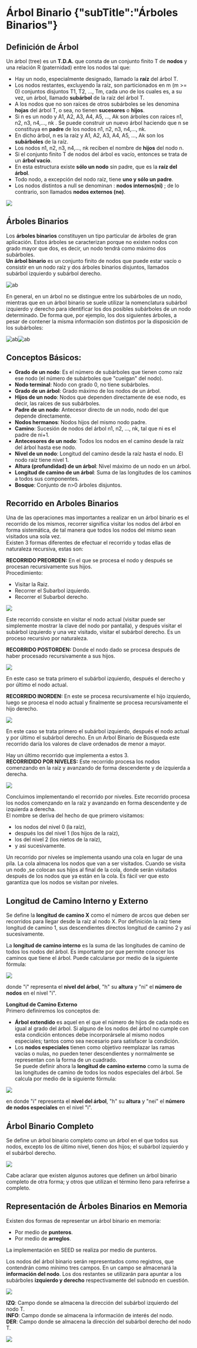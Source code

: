# Árbol Binario {"subTitle":"Árboles Binarios"}

## Definición de Árbol

Un árbol (tree) es un **T.D.A.** que consta de un conjunto finito T de **nodos** y una relación R (paternidad) entre los nodos tal que:  
- Hay un nodo, especialmente designado, llamado la **raíz** del árbol T.  
- Los nodos restantes, excluyendo la raíz, son particionados en m (m >= 0) conjuntos disjuntos T1, T2, ..., Tm, cada uno de los cuales es, a su vez, un árbol, llamado **subárbol** de la raíz del árbol T.  
- A los nodos que no son raíces de otros subárboles se les denomina **hojas** del árbol T, o sea, no tienen **sucesores** o **hijos**.  
- Si n es un nodo y A1, A2, A3, A4, A5, …, Ak son árboles con raíces n1, n2, n3, n4,…, nk . Se puede construir un nuevo árbol haciendo que n se constituya en **padre** de los nodos n1, n2, n3, n4,…, nk.  
- En dicho árbol, n es la raíz y A1, A2, A3, A4, A5, …, Ak son los **subárboles** de la raíz.  
- Los nodos n1, n2, n3, n4,…, nk reciben el nombre de **hijos** del nodo n.  
- Si el conjunto finito T de nodos del árbol es vacío, entonces se trata de un **árbol vacío**.  
- En esta estructura existe **sólo un nodo** sin padre, que es la **raíz del árbol**.  
- Todo nodo, a excepción del nodo raíz, tiene **uno y sólo un padre**.  
- Los nodos distintos a null se denominan : **nodos internos(ni)** ; de lo contrario, son llamados **nodos externos (ne)**.
  
![](/src/assets/images/binary-tree/ab_2.jpg)

## Árboles Binarios

Los **árboles binarios** constituyen un tipo particular de árboles de gran aplicación. Estos árboles se caracterizan porque no existen nodos con grado mayor que dos, es decir, un nodo tendrá como máximo dos subárboles.  
**Un árbol binario** es un conjunto finito de nodos que puede estar vacío o consistir en un nodo raíz y dos árboles binarios disjuntos, llamados subárbol izquierdo y subárbol derecho.  

![ab](/src/assets/images/binary-tree/ab_11.jpg)

En general, en un árbol no se distingue entre los subárboles de un nodo, mientras que en un árbol binario se suele utilizar la nomenclatura subárbol izquierdo y derecho para identificar los dos posibles subárboles de un nodo determinado. De forma que, por ejemplo, los dos siguientes árboles, a pesar de contener la misma información son distintos por la disposición de los subárboles:

![ab](/src/assets/images/binary-tree/ab_3.jpg)![ab](/src/assets/images/binary-tree/ab_12.jpg)

## Conceptos Básicos:

- **Grado de un nodo**: Es el número de subárboles que tienen como raíz ese nodo (el número de subárboles que "cuelgan" del nodo).  
- **Nodo terminal**: Nodo con grado 0, no tiene subárboles.  
- **Grado de un árbol**: Grado máximo de los nodos de un árbol.  
- **Hijos de un nodo**: Nodos que dependen directamente de ese nodo, es decir, las raíces de sus subárboles.  
- **Padre de un nodo**: Antecesor directo de un nodo, nodo del que depende directamente.  
- **Nodos hermanos**: Nodos hijos del mismo nodo padre.  
- **Camino**: Sucesión de nodos del árbol n1, n2, ..., nk, tal que ni es el padre de ni+1.  
- **Antecesores de un nodo**: Todos los nodos en el camino desde la raíz del árbol hasta ese nodo.  
- **Nivel de un nodo**: Longitud del camino desde la raíz hasta el nodo. El nodo raíz tiene nivel 1.  
- **Altura (profundidad) de un árbol**: Nivel máximo de un nodo en un árbol.  
- **Longitud de camino de un árbol**: Suma de las longitudes de los caminos a todos sus componentes.  
- **Bosque**: Conjunto de n>0 árboles disjuntos.  

## Recorrido en Arboles Binarios

Una de las operaciones mas importantes a realizar en un árbol binario es el recorrido de los mismos, recorrer significa visitar los nodos del árbol en forma sistemática, de tal manera que todos los nodos del mismo sean visitados una sola vez.  
Existen 3 formas diferentes de efectuar el recorrido y todas ellas de naturaleza recursiva, estas son:  
  
**RECORRIDO PREORDEN:** En el que se procesa el nodo y después se procesan recursivamente sus hijos.  
Procedimiento:  
- Visitar la Raiz.  
- Recorrer el Subarbol izquierdo.  
- Recorrer el Subarbol derecho.  

![](/src/assets/images/binary-tree/preorden.gif)

Este recorrido consiste en visitar el nodo actual (visitar puede ser simplemente mostrar la clave del nodo por pantalla), y después visitar el subárbol izquierdo y una vez visitado, visitar el subárbol derecho. Es un proceso recursivo por naturaleza.  
  
**RECORRIDO POSTORDEN:** Donde el nodo dado se procesa después de haber procesado recursivamente a sus hijos.  

![](/src/assets/images/binary-tree/postorden.gif)

En este caso se trata primero el subárbol izquierdo, después el derecho y por último el nodo actual.  
  
**RECORRIDO INORDEN:** En este se procesa recursivamente el hijo izquierdo, luego se procesa el nodo actual y finalmente se procesa recursivamente el hijo derecho.  

![](/src/assets/images/binary-tree/inorden.gif)

En este caso se trata primero el subárbol izquierdo, después el nodo actual y por último el subárbol derecho. En un Arbol Binario de Búsqueda este recorrido daría los valores de clave ordenados de menor a mayor.  
  
Hay un último recorrido que implementa a estos 3.  
**RECORRIDIDO POR NIVELES:** Este recorrido procesa los nodos comenzando en la raíz y avanzando de forma descendente y de izquierda a derecha.  

![](/src/assets/images/binary-tree/niveles.gif)

Concluimos implementando el recorrido por niveles. Este recorrido procesa los nodos comenzando en la raíz y avanzando en forma descendente y de izquierda a derecha.  
El nombre se deriva del hecho de que primero visitamos:  
- los nodos del nivel 0 (la raíz),  
- después los del nivel 1 (los hijos de la raíz),  
- los del nivel 2 (los nietos de la raíz),  
- y asi sucesivamente.  
  
Un recorrido por niveles se implementa usando una cola en lugar de una pila. La cola almacena los nodos que van a ser visitados. Cuando se visita un nodo ,se colocan sus hijos al final de la cola, donde serán visitados después de los nodos que ya están en la cola. Es fácil ver que esto garantiza que los nodos se visitan por niveles.

## Longitud de Camino Interno y Externo

Se define la **longitud de camino X** como el número de arcos que deben ser recorridos para llegar desde la raíz al nodo X. Por definición la raíz tiene longitud de camino 1, sus descendientes directos longitud de camino 2 y así sucesivamente.  
  
La **longitud de camino interno** es la suma de las longitudes de camino de todos los nodos del árbol. Es importante por que permite conocer los caminos que tiene el árbol. Puede calcularse por medio de la siguiente fórmula:  

![](/src/assets/images/binary-tree/ab_4.jpg)

donde "i" representa el **nivel del árbol**, "h" su **altura** y "ni" el **número de nodos** en el nivel "i".  
  
**Longitud de Camino Externo**  
Primero definiremos los conceptos de:  
- **Árbol extendido** es aquel en el que el número de hijos de cada nodo es igual al grado del árbol. Si alguno de los nodos del árbol no cumple con esta condición entonces debe incorporársele al mismo nodos especiales; tantos como sea necesario para satisfacer la condición.  
- Los **nodos especiales** tienen como objetivo reemplazar las ramas vacías o nulas, no pueden tener descendientes y normalmente se representan con la forma de un cuadrado.  
Se puede definir ahora la **longitud de camino externo** como la suma de las longitudes de camino de todos los nodos especiales del árbol. Se calcula por medio de la siguiente fórmula:

![](/src/assets/images/binary-tree/ab_5.jpg)

en donde "i" representa el **nivel del árbol**, "h" su **altura** y "nei" el **número de nodos especiales** en el nivel "i".  

## Árbol Binario Completo

Se define un árbol binario completo como un árbol en el que todos sus nodos, excepto los de último nivel, tienen dos hijos; el subárbol izquierdo y el subárbol derecho.

![](/src/assets/images/binary-tree/ab_6.jpg)

Cabe aclarar que existen algunos autores que definen un árbol binario completo de otra forma; y otros que utilizan el término lleno para referirse a completo.  

## Representación de Árboles Binarios en Memoria

Existen dos formas de representar un árbol binario en memoria:  
- Por medio de **punteros**.  
- Por medio de **arreglos**.

La implementación en SEED se realiza por medio de punteros.  
  
Los nodos del árbol binario serán representados como registros, que contendrán como mínimo tres campos. En un campo se almacenará la **información del nodo**. Los dos restantes se utilizarán para apuntar a los subárboles **izquierdo y derecho** respectivamente del subnodo en cuestión.

![](/src/assets/images/binary-tree/ab_7.jpg)

**IZQ**: Campo donde se almacena la dirección del subárbol izquierdo del nodo T.  
**INFO**: Campo donde se almacena la información de interés del nodo.  
**DER**: Campo donde se almacena la dirección del subárbol derecho del nodo T.  

![](/src/assets/images/binary-tree/ab_8.jpg)